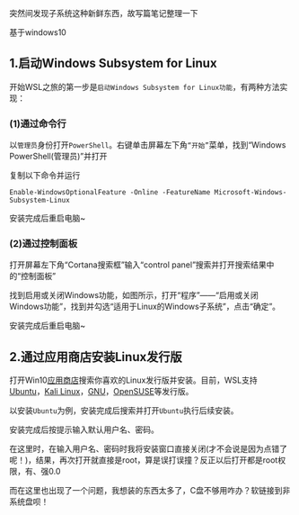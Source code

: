 突然间发现子系统这种新鲜东西，故写篇笔记整理一下

基于windows10

## 1.启动Windows Subsystem for Linux

开始WSL之旅的第一步是`启动Windows Subsystem for Linux功能`，有两种方法实现：

### (1)通过命令行

以`管理员`身份打开`PowerShell`。右键单击屏幕左下角`“开始”`菜单，找到“Windows PowerShell(管理员)”并打开

复制以下命令并运行

```text
Enable-WindowsOptionalFeature -Online -FeatureName Microsoft-Windows-Subsystem-Linux
```

安装完成后重启电脑~

### (2)通过控制面板

打开屏幕左下角“Cortana搜索框”输入“control panel”搜索并打开搜索结果中的“控制面板”

找到启用或关闭Windows功能，如图所示，打开“程序”——“启用或关闭Windows功能”，找到并勾选“适用于Linux的Windows子系统”，点击“确定”。

安装完成后重启电脑~

## 2.通过应用商店安装Linux发行版

打开Win10[应用商店](https://link.zhihu.com/?target=https%3A//www.microsoft.com/zh-cn/store/apps/)搜索你喜欢的Linux发行版并安装。目前，WSL支持[Ubuntu](https://link.zhihu.com/?target=https%3A//www.microsoft.com/zh-cn/store/p/ubuntu/9nblggh4msv6)，[Kali Linux](https://link.zhihu.com/?target=https%3A//www.microsoft.com/zh-cn/store/p/kali-linux/9pkr34tncv07)，[GNU](https://link.zhihu.com/?target=https%3A//www.microsoft.com/zh-cn/store/p/debian-gnu-linux/9msvkqc78pk6)，[OpenSUSE](https://link.zhihu.com/?target=https%3A//www.microsoft.com/zh-cn/store/p/opensuse-leap-42/9njvjts82tjx)等发行版。

以安装`Ubuntu`为例，安装完成后搜索并打开`Ubuntu`执行后续安装。

安装完成后按提示输入默认用户名、密码。

在这里时，在输入用户名、密码时我将安装窗口直接关闭(才不会说是因为点错了呢！)，结果，再次打开就直接是root，算是误打误撞？反正以后打开都是root权限，有、强0.0

而在这里也出现了一个问题，我想装的东西太多了，C盘不够用咋办？软链接到非系统盘呗！
